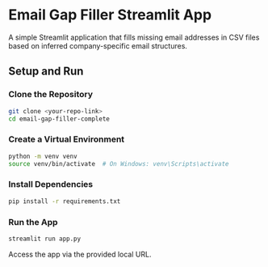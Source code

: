 # Email Gap Filler Streamlit App

A simple Streamlit application that fills missing email addresses in CSV files based on inferred company-specific email structures.

## Setup and Run

### Clone the Repository

```bash
git clone <your-repo-link>
cd email-gap-filler-complete
```

### Create a Virtual Environment

```bash
python -m venv venv
source venv/bin/activate  # On Windows: venv\Scripts\activate
```

### Install Dependencies

```bash
pip install -r requirements.txt
```

### Run the App

```bash
streamlit run app.py
```

Access the app via the provided local URL.